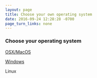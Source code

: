 ```yaml
---
layout: page
title: Choose your own operating system
date: 2016-09-24 12:28:28 -0700
page_turn_links: none
---
```


### Choose your operating system

[OSX/MacOS](03-macintosh-osx-setup)

[Windows](03-windows-setup)

Linux
